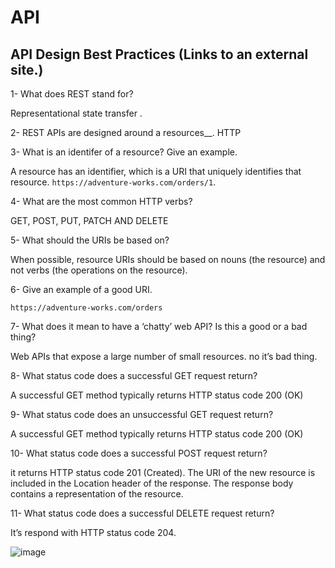 # API 

## API Design Best Practices (Links to an external site.)
1- What does REST stand for?

Representational state transfer .

2- REST APIs are designed around a resources__. 
HTTP

 3- What is an identifer of a resource? Give an example.

A resource has an identifier, which is a URI that uniquely identifies that resource. ` https://adventure-works.com/orders/1 `.

4- What are the most common HTTP verbs?

GET, POST, PUT, PATCH AND DELETE

5- What should the URIs be based on?

When possible, resource URIs should be based on nouns (the resource) and not verbs (the operations on the resource).

6- Give an example of a good URI.

`https://adventure-works.com/orders `

7- What does it mean to have a ‘chatty’ web API? Is this a good or a bad thing?

Web APIs that expose a large number of small resources. no it’s bad thing.

8- What status code does a successful GET request return?

A successful GET method typically returns HTTP status code 200 (OK)

9- What status code does an unsuccessful GET request return?

A successful GET method typically returns HTTP status code 200 (OK)

10- What status code does a successful POST request return?

it returns HTTP status code 201 (Created). The URI of the new resource is included in the Location header of the response. The response body contains a representation of the resource.

11- What status code does a successful DELETE request return?

It’s respond with HTTP status code 204.

![image](https://cloud.google.com/endpoints/docs/images/api_keys_overview.png)